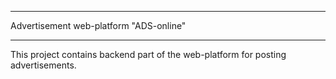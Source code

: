 *** 
Advertisement web-platform "ADS-online" 
***

This project contains backend part of the web-platform for posting advertisements.
